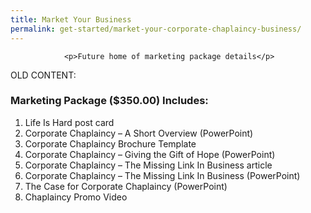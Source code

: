 ```yaml
---
title: Market Your Business
permalink: get-started/market-your-corporate-chaplaincy-business/
---
```

				<p>Future home of marketing package details</p>
<p>OLD CONTENT:</p>
<h3>Marketing Package ($350.00) Includes:</h3>
<ol>
<li>Life Is Hard post card</li>
<li>Corporate Chaplaincy &#8211; A Short Overview (PowerPoint)</li>
<li>Corporate Chaplaincy Brochure Template</li>
<li>Corporate Chaplaincy &#8211; Giving the Gift of Hope (PowerPoint)</li>
<li>Corporate Chaplaincy &#8211; The Missing Link In Business article</li>
<li>Corporate Chaplaincy &#8211; The Missing Link In Business (PowerPoint)</li>
<li>The Case for Corporate Chaplaincy (PowerPoint)</li>
<li>Chaplaincy Promo Video</li>
</ol>
